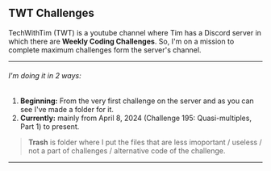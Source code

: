 ## TWT Challenges
TechWithTim (TWT) is a youtube channel where Tim has a Discord server in which there are **Weekly Coding Challenges**. So, I'm on a mission to complete maximum challenges form the server's channel.
***
###### I'm doing it in 2 ways:
1. **Beginning:** From the very first challenge on the server and as you can see I've made a folder for it.
2. **Currently:** mainly from April 8, 2024 (Challenge 195: Quasi-multiples, Part 1) to present.
> **Trash** is folder where I put the files that are less imoportant / useless / not a part of challenges / alternative code of the challenge.
***